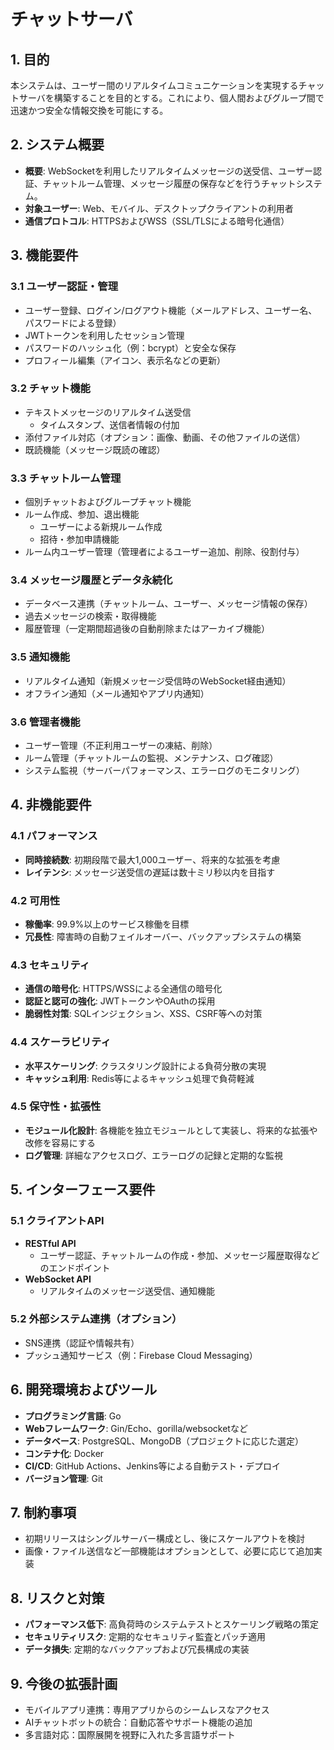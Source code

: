 # チャットサーバ

## 1. 目的
本システムは、ユーザー間のリアルタイムコミュニケーションを実現するチャットサーバを構築することを目的とする。これにより、個人間およびグループ間で迅速かつ安全な情報交換を可能にする。

## 2. システム概要
- **概要**: WebSocketを利用したリアルタイムメッセージの送受信、ユーザー認証、チャットルーム管理、メッセージ履歴の保存などを行うチャットシステム。
- **対象ユーザー**: Web、モバイル、デスクトップクライアントの利用者
- **通信プロトコル**: HTTPSおよびWSS（SSL/TLSによる暗号化通信）

## 3. 機能要件

### 3.1 ユーザー認証・管理
- ユーザー登録、ログイン/ログアウト機能（メールアドレス、ユーザー名、パスワードによる登録）
- JWTトークンを利用したセッション管理
- パスワードのハッシュ化（例：bcrypt）と安全な保存
- プロフィール編集（アイコン、表示名などの更新）

### 3.2 チャット機能
- テキストメッセージのリアルタイム送受信
  - タイムスタンプ、送信者情報の付加
- 添付ファイル対応（オプション：画像、動画、その他ファイルの送信）
- 既読機能（メッセージ既読の確認）

### 3.3 チャットルーム管理
- 個別チャットおよびグループチャット機能
- ルーム作成、参加、退出機能
  - ユーザーによる新規ルーム作成
  - 招待・参加申請機能
- ルーム内ユーザー管理（管理者によるユーザー追加、削除、役割付与）

### 3.4 メッセージ履歴とデータ永続化
- データベース連携（チャットルーム、ユーザー、メッセージ情報の保存）
- 過去メッセージの検索・取得機能
- 履歴管理（一定期間超過後の自動削除またはアーカイブ機能）

### 3.5 通知機能
- リアルタイム通知（新規メッセージ受信時のWebSocket経由通知）
- オフライン通知（メール通知やアプリ内通知）

### 3.6 管理者機能
- ユーザー管理（不正利用ユーザーの凍結、削除）
- ルーム管理（チャットルームの監視、メンテナンス、ログ確認）
- システム監視（サーバーパフォーマンス、エラーログのモニタリング）

## 4. 非機能要件

### 4.1 パフォーマンス
- **同時接続数**: 初期段階で最大1,000ユーザー、将来的な拡張を考慮
- **レイテンシ**: メッセージ送受信の遅延は数十ミリ秒以内を目指す

### 4.2 可用性
- **稼働率**: 99.9%以上のサービス稼働を目標
- **冗長性**: 障害時の自動フェイルオーバー、バックアップシステムの構築

### 4.3 セキュリティ
- **通信の暗号化**: HTTPS/WSSによる全通信の暗号化
- **認証と認可の強化**: JWTトークンやOAuthの採用
- **脆弱性対策**: SQLインジェクション、XSS、CSRF等への対策

### 4.4 スケーラビリティ
- **水平スケーリング**: クラスタリング設計による負荷分散の実現
- **キャッシュ利用**: Redis等によるキャッシュ処理で負荷軽減

### 4.5 保守性・拡張性
- **モジュール化設計**: 各機能を独立モジュールとして実装し、将来的な拡張や改修を容易にする
- **ログ管理**: 詳細なアクセスログ、エラーログの記録と定期的な監視

## 5. インターフェース要件

### 5.1 クライアントAPI
- **RESTful API**
  - ユーザー認証、チャットルームの作成・参加、メッセージ履歴取得などのエンドポイント
- **WebSocket API**
  - リアルタイムのメッセージ送受信、通知機能

### 5.2 外部システム連携（オプション）
- SNS連携（認証や情報共有）
- プッシュ通知サービス（例：Firebase Cloud Messaging）

## 6. 開発環境およびツール
- **プログラミング言語**: Go
- **Webフレームワーク**: Gin/Echo、gorilla/websocketなど
- **データベース**: PostgreSQL、MongoDB（プロジェクトに応じた選定）
- **コンテナ化**: Docker
- **CI/CD**: GitHub Actions、Jenkins等による自動テスト・デプロイ
- **バージョン管理**: Git

## 7. 制約事項
- 初期リリースはシングルサーバー構成とし、後にスケールアウトを検討
- 画像・ファイル送信など一部機能はオプションとして、必要に応じて追加実装

## 8. リスクと対策
- **パフォーマンス低下**: 高負荷時のシステムテストとスケーリング戦略の策定
- **セキュリティリスク**: 定期的なセキュリティ監査とパッチ適用
- **データ損失**: 定期的なバックアップおよび冗長構成の実装

## 9. 今後の拡張計画
- モバイルアプリ連携：専用アプリからのシームレスなアクセス
- AIチャットボットの統合：自動応答やサポート機能の追加
- 多言語対応：国際展開を視野に入れた多言語サポート

